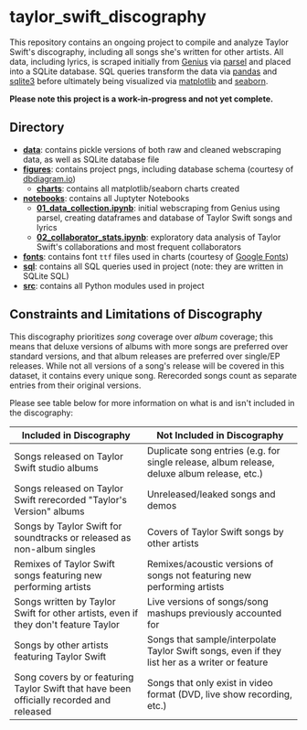 # taylor_swift_discography
This repository contains an ongoing project to compile and analyze Taylor Swift's discography, including all songs she's written for other artists. All data, including lyrics, is scraped initially from [Genius](https://genius.com/) via [parsel](https://parsel.readthedocs.io/) and placed into a SQLite database. SQL queries transform the data via [pandas](https://pandas.pydata.org/) and [sqlite3](https://docs.python.org/3/library/sqlite3.html) before ultimately being visualized via [matplotlib](https://matplotlib.org/) and [seaborn](http://seaborn.pydata.org/index.html).

**Please note this project is a work-in-progress and not yet complete.**

## Directory
* **[data](./data)**: contains pickle versions of both raw and cleaned webscraping data, as well as SQLite database file
* **[figures](./figures)**: contains project pngs, including database schema (courtesy of [dbdiagram.io](https://dbdiagram.io))
  * **[charts](./figures/charts)**: contains all matplotlib/seaborn charts created
* **[notebooks](./notebooks)**: contains all Juptyter Notebooks
  * **[01_data_collection.ipynb](./notebooks/01_data_collection.ipynb)**: initial webscraping from Genius using parsel, creating dataframes and database of Taylor Swift songs and lyrics
  * **[02_collaborator_stats.ipynb](./notebooks/02_collaborator_stats.ipynb)**: exploratory data analysis of Taylor Swift's collaborations and most frequent collaborators
* **[fonts](./fonts)**: contains font `ttf` files used in charts (courtesy of [Google Fonts](https://fonts.google.com/))
* **[sql](./sql)**: contains all SQL queries used in project (note: they are written in SQLite SQL)
* **[src](./src)**: contains all Python modules used in project 

## Constraints and Limitations of Discography
This discography prioritizes *song* coverage over *album* coverage; this means that deluxe versions of albums with more songs are preferred over standard versions, and that album releases are preferred over single/EP releases. While not all versions of a song's release will be covered in this dataset, it contains every unique song. Rerecorded songs count as separate entries from their original versions.

Please see table below for more information on what is and isn't included in the discography:

| Included in Discography | Not Included in Discography |
| -- | -- |
| Songs released on Taylor Swift studio albums  | Duplicate song entries (e.g. for single release, album release, deluxe album release, etc.) |
| Songs released on Taylor Swift rerecorded "Taylor's Version" albums | Unreleased/leaked songs and demos |
| Songs by Taylor Swift for soundtracks or released as non-album singles | Covers of Taylor Swift songs by other artists |
| Remixes of Taylor Swift songs featuring new performing artists | Remixes/acoustic versions of songs not featuring new performing artists|
| Songs written by Taylor Swift for other artists, even if they don't feature Taylor | Live versions of songs/song mashups previously accounted for |
| Songs by other artists featuring Taylor Swift | Songs that sample/interpolate Taylor Swift songs, even if they list her as a writer or feature |
| Song covers by or featuring Taylor Swift that have been officially recorded and released | Songs that only exist in video format (DVD, live show recording, etc.) |
